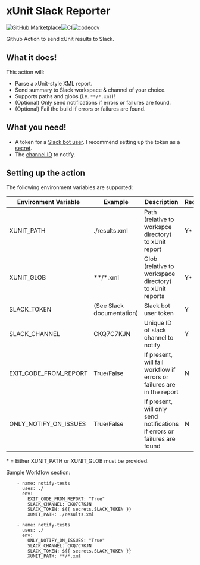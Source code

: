 # xUnit Slack Reporter

[![GitHub Marketplace](https://img.shields.io/badge/Marketplace-v1.0.1-undefined.svg?logo=github&logoColor=white&style=flat)](https://github.com/marketplace/actions/xunit-slack-reporter)[![CI](https://github.com/ivanklee86/xunit-slack-reporter/actions/workflows/ci.yml/badge.svg)](https://github.com/ivanklee86/xunit-slack-reporter/actions/workflows/ci.yml)[![codecov](https://codecov.io/gh/ivanklee86/xunit-slack-reporter/branch/main/graph/badge.svg?token=PDSK5ZWPKJ)](https://codecov.io/gh/ivanklee86/xunit-slack-reporter)

Github Action to send xUnit results to Slack.

## What it does!

This action will:
- Parse a xUnit-style XML report.
- Send summary to Slack workspace & channel of your choice.
- Supports paths and globs (i.e. `**/*.xml`)!
- (Optional) Only send notifications if errors or failures are found.
- (Optional) Fail the build if errors or failures are found.

## What you need!
- A token for a [Slack bot user](https://api.slack.com/bot-users).  I recommend setting up the token as a [secret](https://developer.github.com/actions/managing-workflows/storing-secrets/).
- The [channel ID](https://stackoverflow.com/questions/40940327/what-is-the-simplest-way-to-find-a-slack-team-id-and-a-channel-id) to notify.
 
## Setting up the action
The following environment variables are supported:

Environment Variable | Example | Description | Required? |
---------------------|---------|-------------|-----------|
XUNIT_PATH | ./results.xml | Path (relative to workspce directory) to xUnit report | Y* |
XUNIT_GLOB | **/*.xml | Glob (relative to workspace directory) to xUnit reports | Y* |
SLACK_TOKEN | (See Slack documentation) | Slack bot user token | Y |
SLACK_CHANNEL | CKQ7C7KJN | Unique ID of slack channel to notify | Y |
EXIT_CODE_FROM_REPORT | True/False | If present, will fail workflow if errors or failures are in the report | N |
ONLY_NOTIFY_ON_ISSUES | True/False | If present, will only send notifications if errors or failures are found | N |

\* = Either XUNIT_PATH or XUNIT_GLOB must be provided.

Sample Workflow section:
```.env
    - name: notify-tests
      uses: ./
      env:
        EXIT_CODE_FROM_REPORT: "True"
        SLACK_CHANNEL: CKQ7C7KJN
        SLACK_TOKEN: ${{ secrets.SLACK_TOKEN }}
        XUNIT_PATH: ./results.xml
```

```.env
    - name: notify-tests
      uses: ./
      env:
        ONLY_NOTIFY_ON_ISSUES: "True"
        SLACK_CHANNEL: CKQ7C7KJN
        SLACK_TOKEN: ${{ secrets.SLACK_TOKEN }}
        XUNIT_PATH: **/*.xml
```